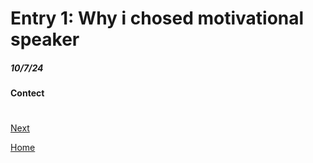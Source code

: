 # Entry 1: Why i chosed motivational speaker
##### 10/7/24
#### Contect
#

[Next](entry02.md)

[Home](../README.md)
